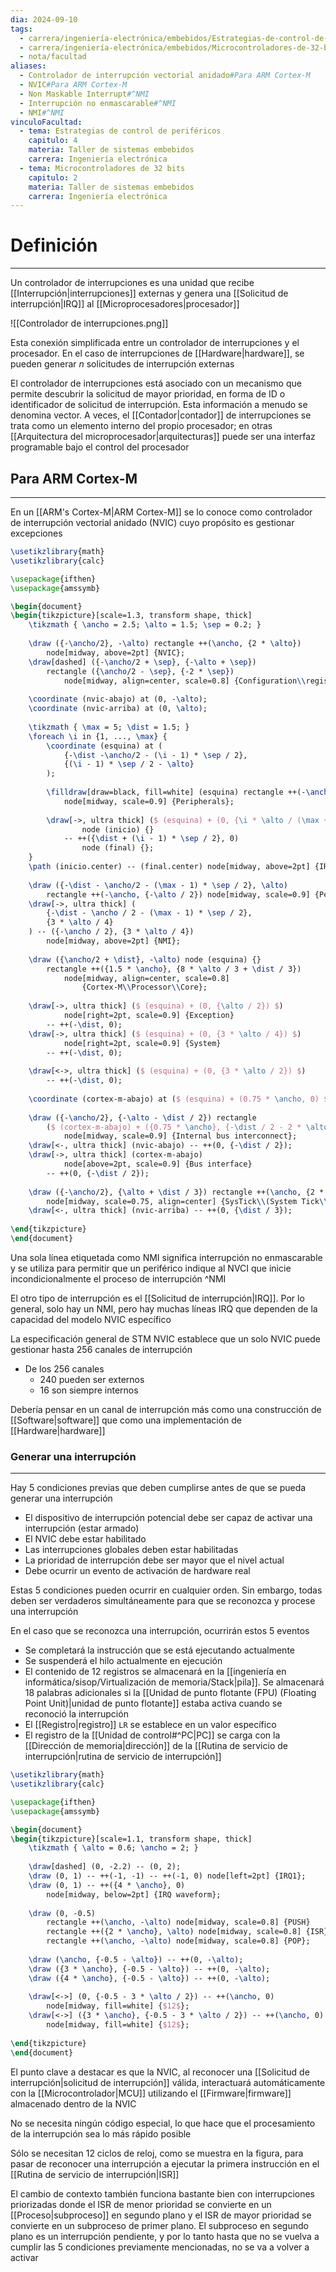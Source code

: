 ```yaml
---
dia: 2024-09-10
tags:
  - carrera/ingeniería-electrónica/embebidos/Estrategias-de-control-de-periféricos
  - carrera/ingeniería-electrónica/embebidos/Microcontroladores-de-32-bits
  - nota/facultad
aliases:
  - Controlador de interrupción vectorial anidado#Para ARM Cortex-M
  - NVIC#Para ARM Cortex-M
  - Non Maskable Interrupt#^NMI
  - Interrupción no enmascarable#^NMI
  - NMI#^NMI
vinculoFacultad:
  - tema: Estrategias de control de periféricos
    capitulo: 4
    materia: Taller de sistemas embebidos
    carrera: Ingeniería electrónica
  - tema: Microcontroladores de 32 bits
    capitulo: 2
    materia: Taller de sistemas embebidos
    carrera: Ingeniería electrónica
---
```

# Definición
---
Un controlador de interrupciones es una unidad que recibe [[Interrupción|interrupciones]] externas y genera una [[Solicitud de interrupción|IRQ]] al [[Microprocesadores|procesador]] 

![[Controlador de interrupciones.png]]

Esta conexión simplificada entre un controlador de interrupciones y el procesador. En el caso de interrupciones de [[Hardware|hardware]], se pueden generar $n$ solicitudes de interrupción externas

El controlador de interrupciones está asociado con un mecanismo que permite descubrir la solicitud de mayor prioridad, en forma de ID o identificador de solicitud de interrupción. Esta información a menudo se denomina vector. A veces, el [[Contador|contador]] de interrupciones se trata como un elemento interno del propio procesador; en otras [[Arquitectura del microprocesador|arquitecturas]] puede ser una interfaz programable bajo el control del procesador

## Para ARM Cortex-M
---
En un [[ARM's Cortex-M|ARM Cortex-M]] se lo conoce como controlador de interrupción vectorial anidado (NVIC) cuyo propósito es gestionar excepciones 

```tikz
\usetikzlibrary{math}
\usetikzlibrary{calc}

\usepackage{ifthen}
\usepackage{amssymb}

\begin{document} 
\begin{tikzpicture}[scale=1.3, transform shape, thick]
    \tikzmath { \ancho = 2.5; \alto = 1.5; \sep = 0.2; }
    
    \draw ({-\ancho/2}, -\alto) rectangle ++(\ancho, {2 * \alto})
        node[midway, above=2pt] {NVIC};
    \draw[dashed] ({-\ancho/2 + \sep}, {-\alto + \sep}) 
        rectangle ({\ancho/2 - \sep}, {-2 * \sep})
            node[midway, align=center, scale=0.8] {Configuration\\registers};
    
    \coordinate (nvic-abajo) at (0, -\alto);
    \coordinate (nvic-arriba) at (0, \alto);
    
    \tikzmath { \max = 5; \dist = 1.5; }
    \foreach \i in {1, ..., \max} {
        \coordinate (esquina) at (
            {-\dist -\ancho/2 - (\i - 1) * \sep / 2}, 
            {(\i - 1) * \sep / 2 - \alto}
        );
        
        \filldraw[draw=black, fill=white] (esquina) rectangle ++(-\ancho, \alto)
            node[midway, scale=0.9] {Peripherals};
        
        \draw[->, ultra thick] ($ (esquina) + (0, {\i * \alto / (\max + 1)}) $) 
                node (inicio) {}
            -- ++({\dist + (\i - 1) * \sep / 2}, 0)
                node (final) {};
    }
    \path (inicio.center) -- (final.center) node[midway, above=2pt] {IRQs};
    
    \draw ({-\dist - \ancho/2 - (\max - 1) * \sep / 2}, \alto)
        rectangle ++(-\ancho, {-\alto / 2}) node[midway, scale=0.9] {Peripheral};
    \draw[->, ultra thick] (
        {-\dist - \ancho / 2 - (\max - 1) * \sep / 2}, 
        {3 * \alto / 4}
    ) -- ({-\ancho / 2}, {3 * \alto / 4})
        node[midway, above=2pt] {NMI};
        
    \draw ({\ancho/2 + \dist}, -\alto) node (esquina) {}
        rectangle ++({1.5 * \ancho}, {8 * \alto / 3 + \dist / 3})
            node[midway, align=center, scale=0.8] 
                {Cortex-M\\Processor\\Core};
    
    \draw[->, ultra thick] ($ (esquina) + (0, {\alto / 2}) $) 
            node[right=2pt, scale=0.9] {Exception}
        -- ++(-\dist, 0);
    \draw[->, ultra thick] ($ (esquina) + (0, {3 * \alto / 4}) $) 
            node[right=2pt, scale=0.9] {System}
        -- ++(-\dist, 0);
    
    \draw[<->, ultra thick] ($ (esquina) + (0, {3 * \alto / 2}) $) 
        -- ++(-\dist, 0);
        
    \coordinate (cortex-m-abajo) at ($ (esquina) + (0.75 * \ancho, 0) $);
    
    \draw ({-\ancho/2}, {-\alto - \dist / 2}) rectangle 
        ($ (cortex-m-abajo) + ({0.75 * \ancho}, {-\dist / 2 - 2 * \alto / 3}) $)
            node[midway, scale=0.9] {Internal bus interconnect};
    \draw[<-, ultra thick] (nvic-abajo) -- ++(0, {-\dist / 2}); 
    \draw[->, ultra thick] (cortex-m-abajo) 
            node[above=2pt, scale=0.9] {Bus interface}
        -- ++(0, {-\dist / 2}); 
        
    \draw ({-\ancho/2}, {\alto + \dist / 3}) rectangle ++(\ancho, {2 * \alto / 3})
        node[midway, scale=0.75, align=center] {SysTick\\(System Tick\\Timer)};
    \draw[<-, ultra thick] (nvic-arriba) -- ++(0, {\dist / 3}); 
    
\end{tikzpicture}
\end{document}
```

Una sola línea etiquetada como NMI significa interrupción no enmascarable y se utiliza para permitir que un periférico indique al NVCI que inicie incondicionalmente el proceso de interrupción ^NMI

El otro tipo de interrupción es el [[Solicitud de interrupción|IRQ]]. Por lo general, solo hay un NMI, pero hay muchas líneas IRQ que dependen de la capacidad del modelo NVIC específico

La especificación general de STM NVIC establece que un solo NVIC puede gestionar hasta $256$ canales de interrupción
* De los $256$ canales
    * $240$ pueden ser externos
    * $16$ son siempre internos

Debería pensar en un canal de interrupción más como una construcción de [[Software|software]] que como una implementación de [[Hardware|hardware]]

### Generar una interrupción
---
Hay $5$ condiciones previas que deben cumplirse antes de que se pueda generar una interrupción
* El dispositivo de interrupción potencial debe ser capaz de activar una interrupción (estar armado)
* El NVIC debe estar habilitado
* Las interrupciones globales deben estar habilitadas
* La prioridad de interrupción debe ser mayor que el nivel actual
* Debe ocurrir un evento de activación de hardware real

Estas $5$ condiciones pueden ocurrir en cualquier orden. Sin embargo, todas deben ser verdaderos simultáneamente para que se reconozca y procese una interrupción

En el caso que se reconozca una interrupción, ocurrirán estos $5$ eventos
* Se completará la instrucción que se está ejecutando actualmente
* Se suspenderá el hilo actualmente en ejecución
* El contenido de $12$ registros se almacenará en la [[ingeniería en informática/sisop/Virtualización de memoria/Stack|pila]]. Se almacenará $18$ palabras adicionales si la [[Unidad de punto flotante (FPU) (Floating Point Unit)|unidad de punto flotante]] estaba activa cuando se reconoció la interrupción
* El [[Registro|registro]] `LR` se establece en un valor específico
* El registro de la [[Unidad de control#^PC|PC]] se carga con la [[Dirección de memoria|dirección]] de la [[Rutina de servicio de interrupción|rutina de servicio de interrupción]] 

```tikz
\usetikzlibrary{math}
\usetikzlibrary{calc}

\usepackage{ifthen}
\usepackage{amssymb}

\begin{document} 
\begin{tikzpicture}[scale=1.1, transform shape, thick]
    \tikzmath { \alto = 0.6; \ancho = 2; }
    
    \draw[dashed] (0, -2.2) -- (0, 2);
    \draw (0, 1) -- ++(-1, -1) -- ++(-1, 0) node[left=2pt] {IRQ1};
    \draw (0, 1) -- ++({4 * \ancho}, 0)
        node[midway, below=2pt] {IRQ waveform};
    
    \draw (0, -0.5) 
        rectangle ++(\ancho, -\alto) node[midway, scale=0.8] {PUSH}
        rectangle ++({2 * \ancho}, \alto) node[midway, scale=0.8] {ISR}
        rectangle ++(\ancho, -\alto) node[midway, scale=0.8] {POP};
    
    \draw (\ancho, {-0.5 - \alto}) -- ++(0, -\alto);
    \draw ({3 * \ancho}, {-0.5 - \alto}) -- ++(0, -\alto);
    \draw ({4 * \ancho}, {-0.5 - \alto}) -- ++(0, -\alto);
    
    \draw[<->] (0, {-0.5 - 3 * \alto / 2}) -- ++(\ancho, 0)
        node[midway, fill=white] {$12$};
    \draw[<->] ({3 * \ancho}, {-0.5 - 3 * \alto / 2}) -- ++(\ancho, 0)
        node[midway, fill=white] {$12$};
    
\end{tikzpicture}
\end{document}
```

El punto clave a destacar es que la NVIC, al reconocer una [[Solicitud de interrupción|solicitud de interrupción]] válida, interactuará automáticamente con la [[Microcontrolador|MCU]] utilizando el [[Firmware|firmware]] almacenado dentro de la NVIC

No se necesita ningún código especial, lo que hace que el procesamiento de la interrupción sea lo más rápido posible

Sólo se necesitan $12$ ciclos de reloj, como se muestra en la figura, para pasar de reconocer una interrupción a ejecutar la primera instrucción en el [[Rutina de servicio de interrupción|ISR]]

El cambio de contexto también funciona bastante bien con interrupciones priorizadas donde el ISR de menor prioridad se convierte en un [[Proceso|subproceso]] en segundo plano y el ISR de mayor prioridad se convierte en un subproceso de primer plano. El subproceso en segundo plano es un interrupción pendiente, y por lo tanto hasta que no se vuelva a cumplir las $5$ condiciones previamente mencionadas, no se va a volver a activar 